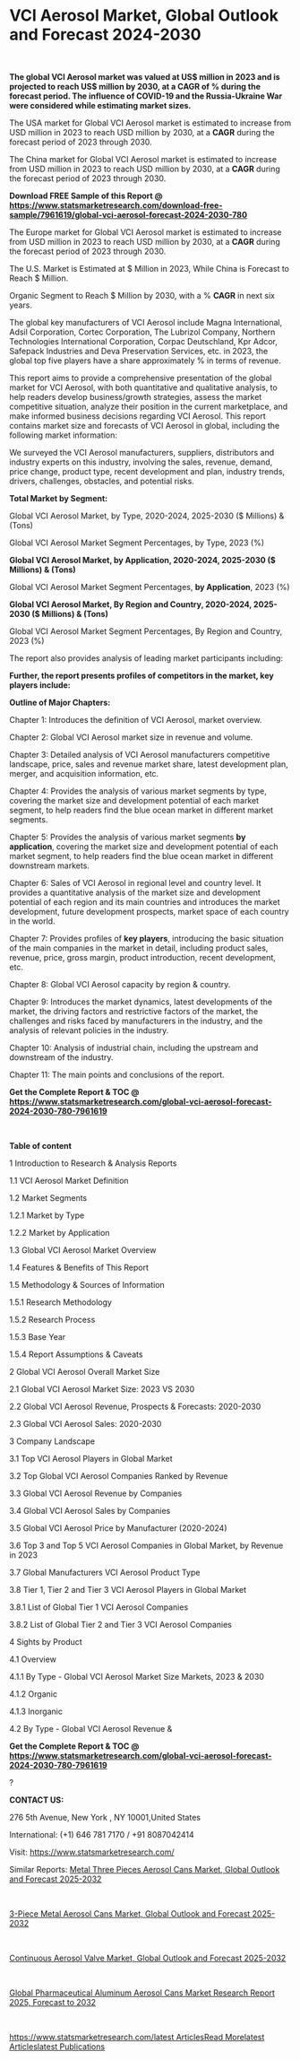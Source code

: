 <h1>VCI Aerosol Market, Global Outlook and Forecast 2024-2030</h1><br/><p><strong>The global VCI Aerosol market was valued at US$ million in 2023 and is projected to reach US$ million by 2030, at a <strong>CAGR</strong> of % during the forecast period. The influence of COVID-19 and the Russia-Ukraine War were considered while estimating market sizes.</strong></p>
 
 
 
 <p>The USA market for Global VCI Aerosol market is estimated to increase from USD million in 2023 to reach USD million by 2030, at a <strong>CAGR</strong> during the forecast period of 2023 through 2030.</p>
 
 
 
 <p>The China market for Global VCI Aerosol market is estimated to increase from USD million in 2023 to reach USD million by 2030, at a <strong>CAGR</strong> during the forecast period of 2023 through 2030.</p>
 
 
 
 <p><strong>Download FREE Sample of this Report @ <a href="https://www.statsmarketresearch.com/download-free-sample/7961619/global-vci-aerosol-forecast-2024-2030-780">https://www.statsmarketresearch.com/download-free-sample/7961619/global-vci-aerosol-forecast-2024-2030-780</a></strong></p>
 
 
 
 <p>The Europe market for Global VCI Aerosol market is estimated to increase from USD million in 2023 to reach USD million by 2030, at a <strong>CAGR</strong> during the forecast period of 2023 through 2030.</p>
 
 
 
 <p>The U.S. Market is Estimated at $ Million in 2023, While China is Forecast to Reach $ Million.</p>
 
 
 
 <p>Organic Segment to Reach $ Million by 2030, with a % <strong>CAGR</strong> in next six years.</p>
 
 
 
 <p>The global key manufacturers of VCI Aerosol include Magna International, Adsil Corporation, Cortec Corporation, The Lubrizol Company, Northern Technologies International Corporation, Corpac Deutschland, Kpr Adcor, Safepack Industries and Deva Preservation Services, etc. in 2023, the global top five players have a share approximately % in terms of revenue.</p>
 
 
 
 <p>This report aims to provide a comprehensive presentation of the global market for VCI Aerosol, with both quantitative and qualitative analysis, to help readers develop business/growth strategies, assess the market competitive situation, analyze their position in the current marketplace, and make informed business decisions regarding VCI Aerosol. This report contains market size and forecasts of VCI Aerosol in global, including the following market information:</p>
 
 
 
 <p>We surveyed the VCI Aerosol manufacturers, suppliers, distributors and industry experts on this industry, involving the sales, revenue, demand, price change, product type, recent development and plan, industry trends, drivers, challenges, obstacles, and potential risks.</p>
 
 
 
 <p><strong>Total Market by Segment:</strong></p>
 
 
 
 <p>Global VCI Aerosol Market, by Type, 2020-2024, 2025-2030 ($ Millions) & (Tons)</p>
 
 
 
 <p>Global VCI Aerosol Market Segment Percentages, by Type, 2023 (%)</p>
 
 
 
 <p><strong>Global VCI Aerosol Market, <strong>by Application</strong>, 2020-2024, 2025-2030 ($ Millions) & (Tons)</strong></p>
 
 
 
 <p>Global VCI Aerosol Market Segment Percentages, <strong>by Application</strong>, 2023 (%)</p>
 
 
 
 <p><strong>Global VCI Aerosol Market, By Region and Country, 2020-2024, 2025-2030 ($ Millions) & (Tons)</strong></p>
 
 
 
 <p>Global VCI Aerosol Market Segment Percentages, By Region and Country, 2023 (%)</p>
 
 
 
 <p>The report also provides analysis of leading market participants including:</p>
 
 
 
 <p><strong>Further, the report presents profiles of competitors in the market, <strong>key players</strong> include:</strong></p>
 
 
 
 <p><strong>Outline of Major Chapters:</strong></p>
 
 
 
 <p>Chapter 1: Introduces the definition of VCI Aerosol, market overview.</p>
 
 
 
 <p>Chapter 2: Global VCI Aerosol market size in revenue and volume.</p>
 
 
 
 <p>Chapter 3: Detailed analysis of VCI Aerosol manufacturers competitive landscape, price, sales and revenue market share, latest development plan, merger, and acquisition information, etc.</p>
 
 
 
 <p>Chapter 4: Provides the analysis of various market segments by type, covering the market size and development potential of each market segment, to help readers find the blue ocean market in different market segments.</p>
 
 
 
 <p>Chapter 5: Provides the analysis of various market segments <strong>by application</strong>, covering the market size and development potential of each market segment, to help readers find the blue ocean market in different downstream markets.</p>
 
 
 
 <p>Chapter 6: Sales of VCI Aerosol in regional level and country level. It provides a quantitative analysis of the market size and development potential of each region and its main countries and introduces the market development, future development prospects, market space of each country in the world.</p>
 
 
 
 <p>Chapter 7: Provides profiles of <strong>key players</strong>, introducing the basic situation of the main companies in the market in detail, including product sales, revenue, price, gross margin, product introduction, recent development, etc.</p>
 
 
 
 <p>Chapter 8: Global VCI Aerosol capacity by region & country.</p>
 
 
 
 <p>Chapter 9: Introduces the market dynamics, latest developments of the market, the driving factors and restrictive factors of the market, the challenges and risks faced by manufacturers in the industry, and the analysis of relevant policies in the industry.</p>
 
 
 
 <p>Chapter 10: Analysis of industrial chain, including the upstream and downstream of the industry.</p>
 
 
 
 <p>Chapter 11: The main points and conclusions of the report.</p>
 
 
 
 <div><b>Get the Complete Report & TOC @ <a href="https://www.statsmarketresearch.com/global-vci-aerosol-forecast-2024-2030-780-7961619">https://www.statsmarketresearch.com/global-vci-aerosol-forecast-2024-2030-780-7961619</a></b></div>
 
 
 
 <p><br />
 
 <b>Table of content</b></p>
 
 
 
 <p>1 Introduction to Research & Analysis Reports<br />
 
 1.1 VCI Aerosol Market Definition<br />
 
 1.2 Market Segments<br />
 
 1.2.1 Market by Type<br />
 
 1.2.2 Market by Application<br />
 
 1.3 Global VCI Aerosol Market Overview<br />
 
 1.4 Features & Benefits of This Report<br />
 
 1.5 Methodology & Sources of Information<br />
 
 1.5.1 Research Methodology<br />
 
 1.5.2 Research Process<br />
 
 1.5.3 Base Year<br />
 
 1.5.4 Report Assumptions & Caveats<br />
 
 2 Global VCI Aerosol Overall Market Size<br />
 
 2.1 Global VCI Aerosol Market Size: 2023 VS 2030<br />
 
 2.2 Global VCI Aerosol Revenue, Prospects & Forecasts: 2020-2030<br />
 
 2.3 Global VCI Aerosol Sales: 2020-2030<br />
 
 3 Company Landscape<br />
 
 3.1 Top VCI Aerosol Players in Global Market<br />
 
 3.2 Top Global VCI Aerosol Companies Ranked by Revenue<br />
 
 3.3 Global VCI Aerosol Revenue by Companies<br />
 
 3.4 Global VCI Aerosol Sales by Companies<br />
 
 3.5 Global VCI Aerosol Price by Manufacturer (2020-2024)<br />
 
 3.6 Top 3 and Top 5 VCI Aerosol Companies in Global Market, by Revenue in 2023<br />
 
 3.7 Global Manufacturers VCI Aerosol Product Type<br />
 
 3.8 Tier 1, Tier 2 and Tier 3 VCI Aerosol Players in Global Market<br />
 
 3.8.1 List of Global Tier 1 VCI Aerosol Companies<br />
 
 3.8.2 List of Global Tier 2 and Tier 3 VCI Aerosol Companies<br />
 
 4 Sights by Product<br />
 
 4.1 Overview<br />
 
 4.1.1 By Type - Global VCI Aerosol Market Size Markets, 2023 & 2030<br />
 
 4.1.2 Organic<br />
 
 4.1.3 Inorganic<br />
 
 4.2 By Type - Global VCI Aerosol Revenue &</p>
 
 
 
 <div><b>Get the Complete Report & TOC @ <a href="https://www.statsmarketresearch.com/global-vci-aerosol-forecast-2024-2030-780-7961619">https://www.statsmarketresearch.com/global-vci-aerosol-forecast-2024-2030-780-7961619</a></b></div>
 
 
 
 <p>? </p>
 
 
 
 <p><b>CONTACT US:</b><br />
 
 276 5th Avenue, New York , NY 10001,United States<br />
 
 International: (+1) 646 781 7170 / +91 8087042414<br />
 
 Visit: <a href="https://www.statsmarketresearch.com/">https://www.statsmarketresearch.com/</a><br />
 
 Similar Reports: <a href="https://www.statsmarketresearch.com/global-vci-aerosol-forecast-2024-2030-780-7961619">Metal Three Pieces Aerosol Cans Market, Global Outlook and Forecast 2025-2032 </a><br />
 
 <br />
 
 <a href="https://www.statsmarketresearch.com/global-vci-aerosol-forecast-2024-2030-780-7961619">3-Piece Metal Aerosol Cans Market, Global Outlook and Forecast 2025-2032 </a><br />
 
 <br />
 
 <a href="https://www.statsmarketresearch.com/global-vci-aerosol-forecast-2024-2030-780-7961619">Continuous Aerosol Valve Market, Global Outlook and Forecast 2025-2032</a><br />
 
 <br />
 
 <a href="https://www.statsmarketresearch.com/global-vci-aerosol-forecast-2024-2030-780-7961619">Global Pharmaceutical Aluminum Aerosol Cans Market Research Report 2025, Forecast to 2032</a><br />
 
 <br />
 
 <a href="https://gyeongbokgung.com">https://www.statsmarketresearch.com/</a><a href="https://hallyeomaritime.com">latest Articles</a><a href="https://jingwansa.com">Read More</a><a href="https://nguoiviet.jp/">latest Articles</a><a href="https://www.intelmarketresearch.com/">latest Publications</a></p>